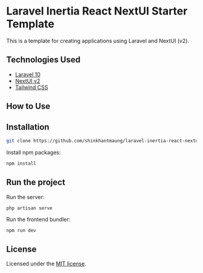 # Laravel Inertia React NextUI Starter Template

This is a template for creating applications using Laravel and NextUI (v2).

## Technologies Used

- [Laravel 10](https://laravel.com/docs/10.x/)
- [NextUI v2](https://nextui.org/)
- [Tailwind CSS](https://tailwindcss.com/)

## How to Use

## Installation
```sh
git clone https://github.com/shinkhantmaung/laravel-inertia-react-nextui-starter.git
```

Install npm packages:
```sh
npm install
```

## Run the project
Run the server:
```sh
php artisan serve
```

Run the frontend bundler:
```
npm run dev
```
## License

Licensed under the [MIT license](https://github.com/shinkhantmaung/laravel-inertia-react-nextui-starter/tree/main/LICENSE).
